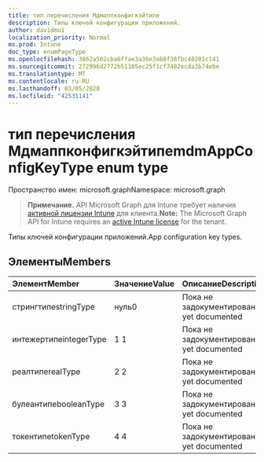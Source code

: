 ```yaml
---
title: тип перечисления Мдмаппконфигкэйтипе
description: Типы ключей конфигурации приложений.
author: davidmu1
localization_priority: Normal
ms.prod: Intune
doc_type: enumPageType
ms.openlocfilehash: 3862a502cba6ffae3a36e3a88f38fbc40201c141
ms.sourcegitcommit: 272996d2772b51105ec25f1cf7482ecda3b74ebe
ms.translationtype: MT
ms.contentlocale: ru-RU
ms.lasthandoff: 03/05/2020
ms.locfileid: "42531141"
---
```

# <a name="mdmappconfigkeytype-enum-type"></a><span data-ttu-id="15702-103">тип перечисления Мдмаппконфигкэйтипе</span><span class="sxs-lookup"><span data-stu-id="15702-103">mdmAppConfigKeyType enum type</span></span>

<span data-ttu-id="15702-104">Пространство имен: microsoft.graph</span><span class="sxs-lookup"><span data-stu-id="15702-104">Namespace: microsoft.graph</span></span>

> <span data-ttu-id="15702-105">**Примечание.** API Microsoft Graph для Intune требует наличия [активной лицензии Intune](https://go.microsoft.com/fwlink/?linkid=839381) для клиента.</span><span class="sxs-lookup"><span data-stu-id="15702-105">**Note:** The Microsoft Graph API for Intune requires an [active Intune license](https://go.microsoft.com/fwlink/?linkid=839381) for the tenant.</span></span>

<span data-ttu-id="15702-106">Типы ключей конфигурации приложений.</span><span class="sxs-lookup"><span data-stu-id="15702-106">App configuration key types.</span></span>

## <a name="members"></a><span data-ttu-id="15702-107">Элементы</span><span class="sxs-lookup"><span data-stu-id="15702-107">Members</span></span>
|<span data-ttu-id="15702-108">Элемент</span><span class="sxs-lookup"><span data-stu-id="15702-108">Member</span></span>|<span data-ttu-id="15702-109">Значение</span><span class="sxs-lookup"><span data-stu-id="15702-109">Value</span></span>|<span data-ttu-id="15702-110">Описание</span><span class="sxs-lookup"><span data-stu-id="15702-110">Description</span></span>|
|:---|:---|:---|
|<span data-ttu-id="15702-111">стрингтипе</span><span class="sxs-lookup"><span data-stu-id="15702-111">stringType</span></span>|<span data-ttu-id="15702-112">нуль</span><span class="sxs-lookup"><span data-stu-id="15702-112">0</span></span>|<span data-ttu-id="15702-113">Пока не задокументировано.</span><span class="sxs-lookup"><span data-stu-id="15702-113">Not yet documented</span></span>|
|<span data-ttu-id="15702-114">интежертипе</span><span class="sxs-lookup"><span data-stu-id="15702-114">integerType</span></span>|<span data-ttu-id="15702-115">1 </span><span class="sxs-lookup"><span data-stu-id="15702-115">1</span></span>|<span data-ttu-id="15702-116">Пока не задокументировано.</span><span class="sxs-lookup"><span data-stu-id="15702-116">Not yet documented</span></span>|
|<span data-ttu-id="15702-117">реалтипе</span><span class="sxs-lookup"><span data-stu-id="15702-117">realType</span></span>|<span data-ttu-id="15702-118">2 </span><span class="sxs-lookup"><span data-stu-id="15702-118">2</span></span>|<span data-ttu-id="15702-119">Пока не задокументировано.</span><span class="sxs-lookup"><span data-stu-id="15702-119">Not yet documented</span></span>|
|<span data-ttu-id="15702-120">булеантипе</span><span class="sxs-lookup"><span data-stu-id="15702-120">booleanType</span></span>|<span data-ttu-id="15702-121">3 </span><span class="sxs-lookup"><span data-stu-id="15702-121">3</span></span>|<span data-ttu-id="15702-122">Пока не задокументировано.</span><span class="sxs-lookup"><span data-stu-id="15702-122">Not yet documented</span></span>|
|<span data-ttu-id="15702-123">токентипе</span><span class="sxs-lookup"><span data-stu-id="15702-123">tokenType</span></span>|<span data-ttu-id="15702-124">4 </span><span class="sxs-lookup"><span data-stu-id="15702-124">4</span></span>|<span data-ttu-id="15702-125">Пока не задокументировано.</span><span class="sxs-lookup"><span data-stu-id="15702-125">Not yet documented</span></span>|




